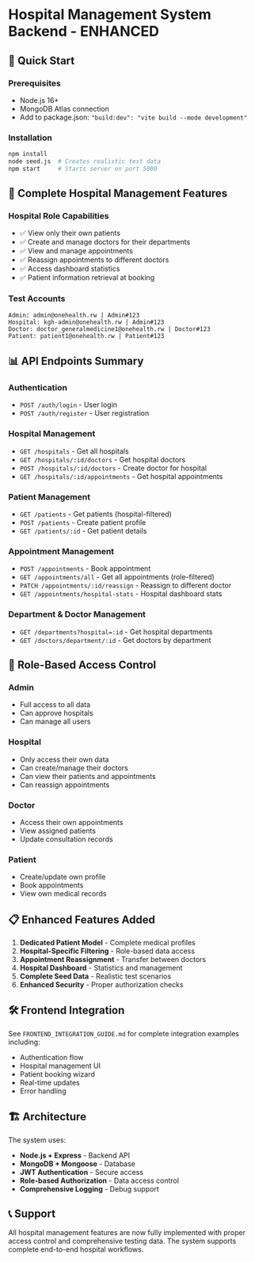 # Hospital Management System Backend - ENHANCED

## 🚀 Quick Start

### Prerequisites
- Node.js 16+
- MongoDB Atlas connection
- Add to package.json: `"build:dev": "vite build --mode development"`

### Installation
```bash
npm install
node seed.js  # Creates realistic test data
npm start     # Starts server on port 5000
```

## 🏥 Complete Hospital Management Features

### Hospital Role Capabilities
- ✅ View only their own patients
- ✅ Create and manage doctors for their departments  
- ✅ View and manage appointments
- ✅ Reassign appointments to different doctors
- ✅ Access dashboard statistics
- ✅ Patient information retrieval at booking

### Test Accounts
```
Admin: admin@onehealth.rw | Admin#123
Hospital: kgh-admin@onehealth.rw | Admin#123  
Doctor: doctor_generalmedicine1@onehealth.rw | Doctor#123
Patient: patient1@onehealth.rw | Patient#123
```

## 📊 API Endpoints Summary

### Authentication
- `POST /auth/login` - User login
- `POST /auth/register` - User registration

### Hospital Management
- `GET /hospitals` - Get all hospitals
- `GET /hospitals/:id/doctors` - Get hospital doctors
- `POST /hospitals/:id/doctors` - Create doctor for hospital
- `GET /hospitals/:id/appointments` - Get hospital appointments

### Patient Management  
- `GET /patients` - Get patients (hospital-filtered)
- `POST /patients` - Create patient profile
- `GET /patients/:id` - Get patient details

### Appointment Management
- `POST /appointments` - Book appointment
- `GET /appointments/all` - Get all appointments (role-filtered)
- `PATCH /appointments/:id/reassign` - Reassign to different doctor
- `GET /appointments/hospital-stats` - Hospital dashboard stats

### Department & Doctor Management
- `GET /departments?hospital=:id` - Get hospital departments
- `GET /doctors/department/:id` - Get doctors by department

## 🔐 Role-Based Access Control

### Admin
- Full access to all data
- Can approve hospitals
- Can manage all users

### Hospital  
- Only access their own data
- Can create/manage their doctors
- Can view their patients and appointments
- Can reassign appointments

### Doctor
- Access their own appointments
- View assigned patients
- Update consultation records

### Patient
- Create/update own profile  
- Book appointments
- View own medical records

## 📋 Enhanced Features Added

1. **Dedicated Patient Model** - Complete medical profiles
2. **Hospital-Specific Filtering** - Role-based data access
3. **Appointment Reassignment** - Transfer between doctors
4. **Hospital Dashboard** - Statistics and management
5. **Complete Seed Data** - Realistic test scenarios
6. **Enhanced Security** - Proper authorization checks

## 🛠 Frontend Integration

See `FRONTEND_INTEGRATION_GUIDE.md` for complete integration examples including:
- Authentication flow
- Hospital management UI
- Patient booking wizard
- Real-time updates
- Error handling

## 🏗 Architecture

The system uses:
- **Node.js + Express** - Backend API
- **MongoDB + Mongoose** - Database
- **JWT Authentication** - Secure access
- **Role-based Authorization** - Data access control
- **Comprehensive Logging** - Debug support

## 📞 Support

All hospital management features are now fully implemented with proper access control and comprehensive testing data. The system supports complete end-to-end hospital workflows.